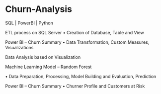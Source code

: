 # Churn-Analysis

SQL |
PowerBI |
Python


ETL process on SQL Server
•	Creation of Database, Table and View


Power BI – Churn Summary
•	Data Transformation, Custom Measures, Visualizations


Data Analysis based on Visualization


Machine Learning Model – Random Forest


•	Data Preparation, Processing, Model Building and Evaluation, Prediction


Power BI – Churn Summary
•	Churner Profile and Customers at Risk

